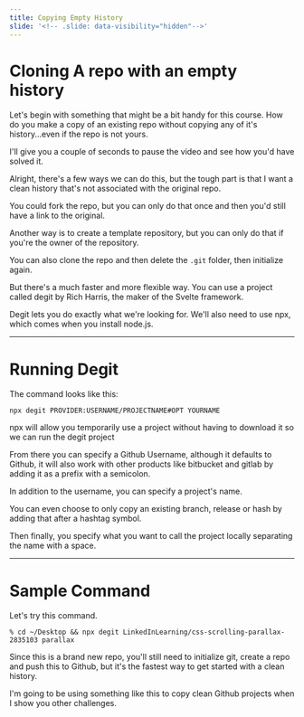 ```yaml
---
title: Copying Empty History
slide: '<!-- .slide: data-visibility="hidden"-->'
---
```


<!-- .slide: data-state="layout-title" class="bg-dark"-->

# Cloning A repo with an empty history

> >

Let's begin with something that might be a bit handy for this course. How do you make a copy of an existing repo without copying any of it's history...even if the repo is not yours.

I'll give you a couple of seconds to pause the video and see how you'd have solved it.

Alright, there's a few ways we can do this, but the tough part is that I want a clean history that's not associated with the original repo.

You could fork the repo, but you can only do that once and then you'd still have a link to the original.

Another way is to create a template repository, but you can only do that if you're the owner of the repository.

You can also clone the repo and then delete the `.git` folder, then initialize again.

But there's a much faster and more flexible way. You can use a project called degit by Rich Harris, the maker of the Svelte framework.

Degit lets you do exactly what we're looking for. We'll also need to use npx, which comes when you install node.js.

---

# Running Degit

The command looks like this:

```
npx degit PROVIDER:USERNAME/PROJECTNAME#OPT YOURNAME
```

npx will allow you temporarily use a project without having to download it so we can run the degit project

From there you can specify a Github Username, although it defaults to Github, it will also work with other products like bitbucket and gitlab by adding it as a prefix with a semicolon.

In addition to the username, you can specify a project's name.

You can even choose to only copy an existing branch, release or hash by adding that after a hashtag symbol.

Then finally, you specify what you want to call the project locally separating the name with a space.

---

# Sample Command

Let's try this command.

```
% cd ~/Desktop && npx degit LinkedInLearning/css-scrolling-parallax-2835103 parallax
```

Since this is a brand new repo, you'll still need to initialize git, create a repo and push this to Github, but it's the fastest way to get started with a clean history.

I'm going to be using something like this to copy clean Github projects when I show you other challenges.
